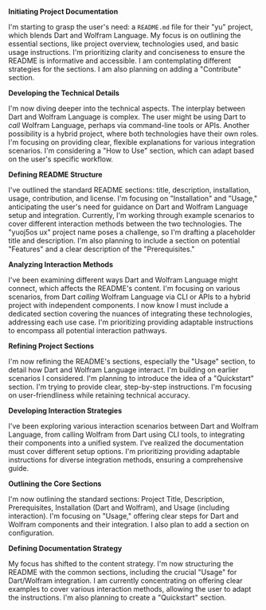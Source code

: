 **Initiating Project Documentation**

I'm starting to grasp the user's need: a `README.md` file for their "yu" project, which blends Dart and Wolfram Language. My focus is on outlining the essential sections, like project overview, technologies used, and basic usage instructions. I'm prioritizing clarity and conciseness to ensure the README is informative and accessible. I am contemplating different strategies for the sections. I am also planning on adding a "Contribute" section.


**Developing the Technical Details**

I'm now diving deeper into the technical aspects. The interplay between Dart and Wolfram Language is complex. The user might be using Dart to *call* Wolfram Language, perhaps via command-line tools or APIs. Another possibility is a hybrid project, where both technologies have their own roles. I'm focusing on providing clear, flexible explanations for various integration scenarios. I'm considering a "How to Use" section, which can adapt based on the user's specific workflow.


**Defining README Structure**

I've outlined the standard README sections: title, description, installation, usage, contribution, and license. I'm focusing on "Installation" and "Usage," anticipating the user's need for guidance on Dart and Wolfram Language setup and integration. Currently, I'm working through example scenarios to cover different interaction methods between the two technologies. The "yuoj5os ux" project name poses a challenge, so I'm drafting a placeholder title and description. I'm also planning to include a section on potential "Features" and a clear description of the "Prerequisites."


**Analyzing Interaction Methods**

I've been examining different ways Dart and Wolfram Language might connect, which affects the README's content. I'm focusing on various scenarios, from Dart *calling* Wolfram Language via CLI or APIs to a hybrid project with independent components. I now know I must include a dedicated section covering the nuances of integrating these technologies, addressing each use case. I'm prioritizing providing adaptable instructions to encompass all potential interaction pathways.


**Refining Project Sections**

I'm now refining the README's sections, especially the "Usage" section, to detail how Dart and Wolfram Language interact. I'm building on earlier scenarios I considered. I'm planning to introduce the idea of a "Quickstart" section. I'm trying to provide clear, step-by-step instructions. I'm focusing on user-friendliness while retaining technical accuracy.


**Developing Interaction Strategies**

I've been exploring various interaction scenarios between Dart and Wolfram Language, from calling Wolfram from Dart using CLI tools, to integrating their components into a unified system. I've realized the documentation must cover different setup options. I'm prioritizing providing adaptable instructions for diverse integration methods, ensuring a comprehensive guide.


**Outlining the Core Sections**

I'm now outlining the standard sections: Project Title, Description, Prerequisites, Installation (Dart and Wolfram), and Usage (including interaction). I'm focusing on "Usage," offering clear steps for Dart and Wolfram components and their integration. I also plan to add a section on configuration.


**Defining Documentation Strategy**

My focus has shifted to the content strategy. I'm now structuring the README with the common sections, including the crucial "Usage" for Dart/Wolfram integration. I am currently concentrating on offering clear examples to cover various interaction methods, allowing the user to adapt the instructions. I'm also planning to create a "Quickstart" section.


